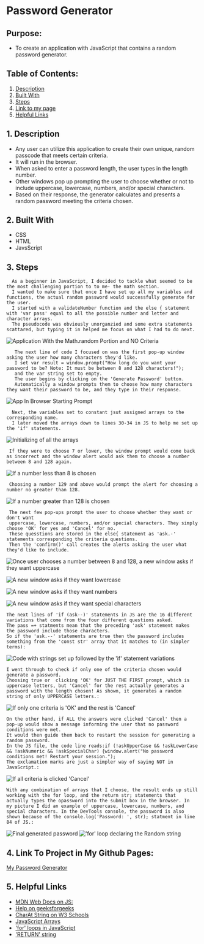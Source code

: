 # Password Generator
## Purpose:
 * To create an application with JavaScript that contains a random password generator. 

  ## Table of Contents:
1. [ Description ](#desc)
2. [ Built With ](#built-with)
3. [ Steps ](#steps)
4. [ Link to my page ](#link-to-my-page)
5. [ Helpful Links ](#help)

<a name="desc"></a>
## 1. Description
 * Any user can utilize this application to create their own unique, random passcode that meets certain criteria.
 * It will run in the browser.
 * When asked to enter a password length, the user types in the length number.
 * Other windows pop up prompting the user to choose whether or not to include uppercase, lowercase, numbers, and/or special characters.
 * Based on their response, the generator calculates and presents a random password meeting the criteria chosen.

<a name="built-with"></a>
## 2. Built With
 * CSS
 * HTML
 * JavsScript

<a name="steps"></a>
 ## 3. Steps

  
      As a beginner in JavaScript, I decided to tackle what seemed to be the most challenging portion to to me- the math section.
      I wanted to make sure that once I have set up all my variables and functions, the actual random password would successfully generate for the user. 
      I started with a validateNumber function and the else { statement with 'var pass' equal to all the possible number and letter and character arrays.
      The pseudocode was obviously unorganzied and some extra statements scattared, but typing it in helped me focus on what I had to do next.
  ![Application With the Math.random Portion and NO Criteria](assets/screenshots/password-no-criteria.png)


  
       The next line of code I focused on was the first pop-up window asking the user how many characters they'd like.
       I set var result = window.prompt("How long do you want your password to be? Note: It must be between 8 and 128 characters!");
       and the var string set to empty.
       The user begins by clicking on the 'Generate Password' button. 
       Automatically a window prompts them to choose how many characters they want their password to be, and they type in their response.
  ![App In Browser Starting Prompt](assets/screenshots/start-prompt-how-many.png)

  
      Next, the variables set to constant jsut assigned arrays to the corresponding name.
      I later moved the arrays down to lines 30-34 in JS to help me set up the 'if' statements.
  ![Initializing of all the arrays ](assets/screenshots/constand-string-set.png) 

  
     If they were to choose 7 or lower, the window prompt would come back as incorrect and the window alert would ask them to choose a number between 8 and 128 again.
  ![If a number less than 8 is chosen](assets/screenshots/low-number-choice-alert.png)

  
     Choosing a number 129 and above would prompt the alert for choosing a number no greater than 128. 
  ![If a number greater than 128 is chosen](assets\screenshots/high-number-choice-alert.png)

     The next few pop-ups prompt the user to choose whether they want or don't want
     uppercase, lowercase, numbers, and/or special characters. They simply choose 'OK' for yes and 'Cancel' for no.
     These quesstions are stored in the else{ statement as 'ask.-' statements corresponding the criteria questions.
     Then the 'confirm()' call creates the alerts asking the user what they'd like to include.

  ![Once user chooses a number between 8 and 128, a new window asks if they want uppercase](assets/screenshots/uppercase-ask.png)

  ![A new window asks if they want lowercase](assets/screenshots/lowercase-ask.png)

  ![A new window asks if they want numbers](assets/screenshots/numbers-ask.png)

  ![A new window asks if they want special characters](assets/screenshots/special-char-ask.png)

    The next lines of 'if (ask--)' statements in JS are the 16 different variations that come from the four different questions asked.
    The pass =+ statments mean that the preceding 'ask' statement makes the password include those characters.
    So if the 'ask.--' statements are true then the password includes something from the 'const str' array that it matches to (in simpler terms):
  ![Code with strings set up followed by the 'if' statement variations ](assets/screenshots/variations-all.png)
  

  
    I went through to check if only one of the criteria chosen would generate a password.
    Choosing true or  clicking 'OK' for JUST THE FIRST prompt, which is uppercase letters, but 'Cancel' for the rest actually generates a password with the length chosen! As shown, it generates a random string of only UPPERCASE letters.:
  ![If only one criteria is 'OK' and the rest is 'Cancel'](assets/screenshots/only-capital.png)

  
    On the other hand, if ALL the answers were clicked 'Cancel' then a pop-up would show a message informing the user that no password conditions were met. 
    It would then guide them back to restart the session for generating a random password.
    In the JS file, the code line reads:if (!askUpperCase && !askLowerCase && !askNumeric && !askSpecialChar) {window.alert("No password conditions met! Restart your session.");
    The exclamation marks are just a simpler way of saying NOT in JavaScript.:
   ![If all criteria is clicked 'Cancel'](assets/screenshots/return-empty-no-criteria-met.png)

  
    With any combination of arrays that I choose, the result ends up still working with the for loop, and the return str; statements that actually types the opassword into the submit box in the browser. In  my picture I did an example of uppercase, lowercase, numbers, and special characters. In the DevTools console, the password is also shown because of the console.log('Password: ', str); statment in line 84 of JS.:
  ![Final generated password](assets/screenshots/final-generated-pass.png)
  !['for' loop declaring the Random string](assets/screenshots/final-for-loop.png)



<a name="link-to-my-page"></a>
 ## 4. Link To Project in My Github Pages:
   [My Password Generator](https://verokoles.github.io/password-generator/)

 ## 5. Helpful Links
  * [MDN Web Docs on JS:](https://developer.mozilla.org/en-US/docs/Web/JavaScript)
  * [Help on geeksforgeeks](https://www.geeksforgeeks.org/how-to-generate-a-random-password-using-javascript/)
  * [CharAt String on W3 Schools](https://www.w3schools.blog/charat-string-javascript)
  * [JavaScript Arrays](https://www.w3schools.com/js/js_arrays.asp)
  * ['for' loops in JavaScript](https://stackoverflow.com/questions/13003599/can-a-for-loop-work-with-random-number#:~:text=You%20would%20want%20to%20run%20the%20for%20loop,in%20every%20loop%20you%20generate%20a%20new%20number)
  * ['RETURN' string](https://www.freecodecamp.org/news/javascript-return-statements/)
 

